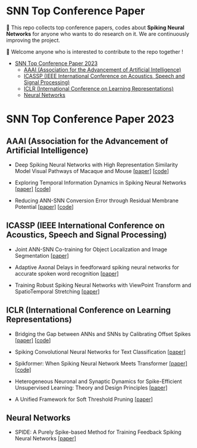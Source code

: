 # SNN Top Conference Paper

👋 This repo collects top conference papers, codes about **Spiking Neural Networks** for anyone who wants to do research on it. We are continuously improving the project.

🤗 Welcome anyone who is interested to contribute to the repo together !

- [SNN Top Conference Paper 2023](#snn-top-conference-paper-2023)
  * [AAAI (Association for the Advancement of Artificial Intelligence)](#aaai-association-for-the-advancement-of-artificial-intelligence)
  * [ICASSP (IEEE International Conference on Acoustics, Speech and Signal Processing)](#icassp-ieee-international-conference-on-acoustics-speech-and-signal-processing)
  * [ICLR (International Conference on Learning Representations)](#iclr-international-conference-on-learning-representations)
  * [Neural Networks](#neural-networks)

# SNN Top Conference Paper 2023


## AAAI (Association for the Advancement of Artificial Intelligence)

- Deep Spiking Neural Networks with High Representation Similarity Model Visual Pathways of Macaque and Mouse [[paper]](https://arxiv.org/abs/2303.06060) [[code](https://github.com/hzc1208/ANN2SNN_SRP)]

- Exploring Temporal Information Dynamics in Spiking Neural Networks [[paper]](https://arxiv.org/abs/2211.14406) [[code](https://github.com/intelligent-computing-lab-yale/exploring-temporal-information-dynamics-in-spiking-neural-networks)]

- Reducing ANN-SNN Conversion Error through Residual Membrane Potential [[paper]](https://arxiv.org/abs/2302.02091) [[code](https://github.com/grasshlw/snn-neural-similarity)]


## ICASSP (IEEE International Conference on Acoustics, Speech and Signal Processing)

- Joint ANN-SNN Co-training for Object Localization and Image Segmentation [[paper]](https://arxiv.org/abs/2303.12738)

- Adaptive Axonal Delays in feedforward spiking neural networks for accurate spoken word recognition [[paper]](https://arxiv.org/abs/2302.08607)

- Training Robust Spiking Neural Networks with ViewPoint Transform and SpatioTemporal Stretching [[paper]](https://arxiv.org/abs/2303.07609)


## ICLR (International Conference on Learning Representations)

- Bridging the Gap between ANNs and SNNs by Calibrating Offset Spikes [[paper]](https://arxiv.org/abs/2302.10685) [[code](https://github.com/hzc1208/ann2snn_cos)]


- Spiking Convolutional Neural Networks for Text Classification [[paper]](https://openreview.net/forum?id=pgU3k7QXuz0)

- Spikformer: When Spiking Neural Network Meets Transformer [[paper]](https://openreview.net/forum?id=frE4fUwz_h) [[code]](https://github.com/ZK-Zhou/spikformer)

- Heterogeneous Neuronal and Synaptic Dynamics for Spike-Efficient Unsupervised Learning: Theory and Design Principles [[paper]](https://openreview.net/forum?id=QIRtAqoXwj)

- A Unified Framework for Soft Threshold Pruning [[paper]](https://openreview.net/forum?id=cCFqcrq0d8)


## Neural Networks

- SPIDE: A Purely Spike-based Method for Training Feedback Spiking Neural Networks [[paper]](https://doi.org/10.1016/j.neunet.2023.01.026)


